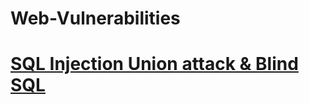 # Web-Vulnerabilities

# <a href="https://towardsdev.com/sql-injection-web-security-academy-union-attack-blind-sql-9d14e159df9c">SQL Injection Union attack & Blind SQL</a>
